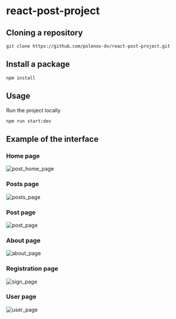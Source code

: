 # react-post-project

## Cloning a repository

```shell
git clone https://github.com/polenov-dv/react-post-project.git
```

## Install a package

```shell
npm install
```

## Usage
Run the project locally

```shell
npm run start:dev
```

## Example of the interface

### Home page
![post_home_page](https://github.com/polenov-dv/react-post-project/assets/126477538/19ed6f07-9976-4699-ad17-31ba1eba3cdd)

### Posts page
![posts_page](https://github.com/polenov-dv/react-post-project/assets/126477538/0c2e68bf-6191-41cc-863a-d784daf21f1a)

### Post page
![post_page](https://github.com/polenov-dv/react-post-project/assets/126477538/77a01dad-a5cb-456c-9175-c34369c60ec5)

### About page
![about_page](https://github.com/polenov-dv/react-post-project/assets/126477538/8277fb2b-8835-467e-8ab2-2e19286575fd)

### Registration page
![sign_page](https://github.com/polenov-dv/react-post-project/assets/126477538/8e65a43b-3545-4f58-8286-9e8a2468c81c)

### User page
![user_page](https://github.com/polenov-dv/react-post-project/assets/126477538/96570bd3-a02a-4581-8bff-9dfe3c9ef1a3)

